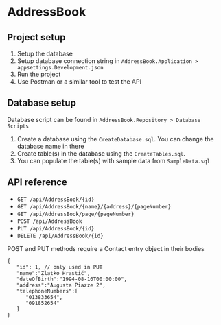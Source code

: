 # AddressBook

## Project setup

1. Setup the database
2. Setup database connection string in `AddressBook.Application > appsettings.Development.json `
3. Run the project
4. Use Postman or a similar tool to test the API

## Database setup
Database script can be found in `AddressBook.Repository > Database Scripts`

1. Create a database using the `CreateDatabase.sql`. You can change the database name in there
2. Create table(s) in the database using the `CreateTables.sql`.
3. You can populate the table(s) with sample data from `SampleData.sql`

## API reference

- `GET /api/AddressBook/{id}`
- `GET /api/AddressBook/{name}/{address}/{pageNumber}`
- `GET /api/AddressBook/page/{pageNumber}`
- `POST /api/AddressBook`
- `PUT /api/AddressBook/{id}`
- `DELETE /api/AddressBook/{id}`

POST and PUT methods require a Contact entry object in their bodies
```
{
   "id": 1, // only used in PUT
   "name":"Zlatko Hrastić",
   "dateOfBirth":"1994-08-16T00:00:00",
   "address":"Augusta Piazze 2",
   "telephoneNumbers":[
      "013833654",
      "091852654"
   ]
}
```

